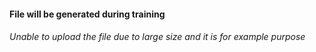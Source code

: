 
#### File will be generated during training

###### Unable to upload the file due to large size and it is for example purpose
